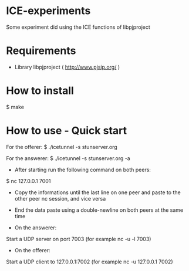 ICE-experiments
===============

Some experiment did using the ICE functions of libpjproject 

Requirements
===============
* Library libpjproject ( http://www.pjsip.org/ )

How to install
===============
 $ make
 
How to use - Quick start
===============
For the offerer:
 $ ./icetunnel -s stunserver.org
 
For the answerer:
 $ ./icetunnel -s stunserver.org -a
 
 
* After starting run the following command on both peers:

 $ nc 127.0.0.1 7001

* Copy the informations until the last line on one peer and paste to the other peer nc session, and vice versa
* End the data paste using a double-newline on both peers at the same time

* On the answerer:

 Start a UDP server on port 7003 (for example nc -u -l 7003)

* On the offerer:

 Start a UDP client to 127.0.0.1:7002 (for example nc -u 127.0.0.1 7002)


 
